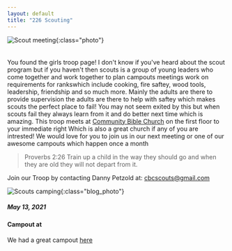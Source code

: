 ```yaml
---
layout: default
title: "226 Scouting"
---
```


![Scout meeting](https://cbc-scouts-226.s3.amazonaws.com/sample.jpg){:class="photo"} <br><br><br>
You found the girls troop page! I don't know if you've heard about the scout program but if you haven't then scouts is a group of young leaders who come together and work together to plan campouts meetings work on requirements for rankswhich include cooking, fire saftey, wood tools, leadership, friendship and so much more. Mainly the adults are there to provide supervision the adults are there to help with saftey which makes scouts the perfect place to fail! You may not seem exited by this but when scouts fail they always learn from it and do better next time which is amazing. This troop meets at [Community Bible Church](https://www.google.com/maps/place/Community+Bible+Church/@29.6083609,-98.4551142,17z/data=!3m1!4b1!4m5!3m4!1s0x865c61f893143835:0x6a9757940e4df853!8m2!3d29.6083609!4d-98.4529255) on the first floor to your immediate right Which is also a great church if any of you are intrested! We would love for you to join us in our next meeting or one of our awesome campouts which happen once a month
> Proverbs 2:26 Train up a child in the way they should go and when they are old they will not depart from it.

Join our Troop by contacting Danny Petzold at: <cbcscouts@gmail.com>

![Scouts camping](https://cbc-scouts-226.s3.amazonaws.com/sample.jpg){:class="blog_photo"}
##### May 13, 2021 <br>
#### Campout at 
We had a great campout [here](blog_3.html)